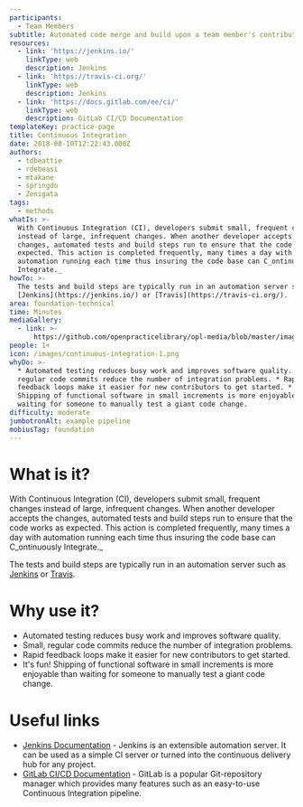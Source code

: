 ```yaml
---
participants:
  - Team Members
subtitle: Automated code merge and build upon a team member's contribution.
resources:
  - link: 'https://jenkins.io/'
    linkType: web
    description: Jenkins
  - link: 'https://travis-ci.org/'
    linkType: web
    description: Jenkins
  - link: 'https://docs.gitlab.com/ee/ci/'
    linkType: web
    description: GitLab CI/CD Documentation
templateKey: practice-page
title: Continuous Integration
date: 2018-08-10T12:22:43.000Z
authors:
  - tdbeattie
  - rdebeasi
  - mtakane
  - springdo
  - Zenigata
tags:
  - methods
whatIs: >-
  With Continuous Integration (CI), developers submit small, frequent changes
  instead of large, infrequent changes. When another developer accepts the
  changes, automated tests and build steps run to ensure that the code works as
  expected. This action is completed frequently, many times a day with
  automation running each time thus insuring the code base can C_ontinuously
  Integrate._
howTo: >-
  The tests and build steps are typically run in an automation server such as
  [Jenkins](https://jenkins.io/) or [Travis](https://travis-ci.org/).
area: foundation-technical
time: Minutes
mediaGallery:
  - link: >-
      https://github.com/openpracticelibrary/opl-media/blob/master/images/continuous-integration-1.png?raw=true
people: 1+
icon: /images/continuous-integration-1.png
whyDo: >-
  * Automated testing reduces busy work and improves software quality. * Small,
  regular code commits reduce the number of integration problems. * Rapid
  feedback loops make it easier for new contributors to get started. * It's fun!
  Shipping of functional software in small increments is more enjoyable than
  waiting for someone to manually test a giant code change.
difficulty: moderate
jumbotronAlt: example pipeline
mobiusTag: foundation
---
```

# What is it?

With Continuous Integration (CI), developers submit small, frequent changes instead of large, infrequent changes. When another developer accepts the changes, automated tests and build steps run to ensure that the code works as expected. This action is completed frequently, many times a day with automation running each time thus insuring the code base can C_ontinuously Integrate._

The tests and build steps are typically run in an automation server such as [Jenkins](https://jenkins.io/) or [Travis](https://travis-ci.org/).

# Why use it?

* Automated testing reduces busy work and improves software quality.
* Small, regular code commits reduce the number of integration problems.
* Rapid feedback loops make it easier for new contributors to get started.
* It's fun! Shipping of functional software in small increments is more enjoyable than waiting for someone to manually test a giant code change.

# Useful links

* [Jenkins Documentation](https://jenkins.io/doc/) - Jenkins is an extensible automation server. It can be used as a simple CI server or turned into the continuous delivery hub for any project.
* [GitLab CI/CD Documentation](https://docs.gitlab.com/ee/ci/) - GitLab is a popular Git-repository manager which provides many features such as an easy-to-use Continuous Integration pipeline.
